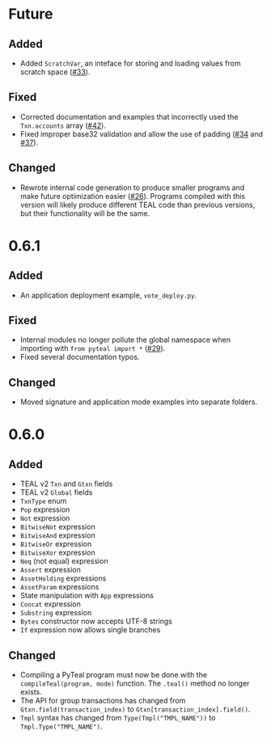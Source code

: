 # Future

## Added
* Added `ScratchVar`, an inteface for storing and loading values from scratch space ([#33](https://github.com/pymesh/pyteal/pull/33)).

## Fixed
* Corrected documentation and examples that incorrectly used the `Txn.accounts` array ([#42](https://github.com/pymesh/pyteal/pull/42)).
* Fixed improper base32 validation and allow the use of padding ([#34](https://github.com/pymesh/pyteal/pull/34)
and [#37](https://github.com/pymesh/pyteal/pull/37)).

## Changed
* Rewrote internal code generation to produce smaller programs and make future optimization easier
([#26](https://github.com/pymesh/pyteal/pull/26)). Programs compiled with this version will likely
produce different TEAL code than previous versions, but their functionality will be the same.

# 0.6.1

## Added
* An application deployment example, `vote_deploy.py`.

## Fixed
* Internal modules no longer pollute the global namespace when importing with `from pyteal import *`
([#29](https://github.com/pymesh/pyteal/pull/29)).
* Fixed several documentation typos.

## Changed
* Moved signature and application mode examples into separate folders.

# 0.6.0

## Added
* TEAL v2 `Txn` and `Gtxn` fields
* TEAL v2 `Global` fields
* `TxnType` enum
* `Pop` expression
* `Not` expression
* `BitwiseNot` expression
* `BitwiseAnd` expression
* `BitwiseOr` expression
* `BitwiseXor` expression
* `Neq` (not equal) expression
* `Assert` expression
* `AssetHolding` expressions
* `AssetParam` expressions
* State manipulation with `App` expressions
* `Concat` expression
* `Substring` expression
* `Bytes` constructor now accepts UTF-8 strings
* `If` expression now allows single branches

## Changed
* Compiling a PyTeal program must now be done with the `compileTeal(program, mode)` function. The `.teal()` method no longer exists.
* The API for group transactions has changed from `Gtxn.field(transaction_index)` to `Gtxn[transaction_index].field()`.
* `Tmpl` syntax has changed from `Type(Tmpl("TMPL_NAME"))` to `Tmpl.Type("TMPL_NAME")`.
